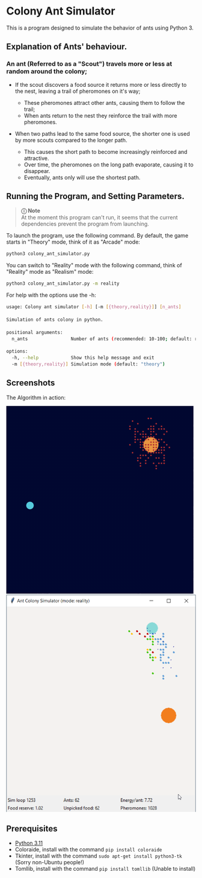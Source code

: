 # Colony Ant Simulator

This is a program designed to simulate the behavior of ants using Python 3.

## Explanation of Ants' behaviour.

### An ant (Referred to as a "Scout") travels more or less at random around the colony;

- If the scout discovers a food source it returns more or less directly to the nest, leaving a trail of pheromones on it's way;
     - These pheromones attract other ants, causing them to follow the trail;
     - When ants return to the nest they reinforce the trail with more pheromones.

- When two paths lead to the same food source, the shorter one is used by more scouts compared to the longer path.
     - This causes the short path to become increasingly reinforced and attractive.
     - Over time, the pheromones on the long path evaporate, causing it to disappear.
     - Eventually, ants only will use the shortest path.

## Running the Program, and Setting Parameters.

> **ⓘ Note**\
> At the moment this program can't run, it seems that the current dependencies prevent the program from launching.

To launch the program, use the following command. By default, the game starts in "Theory" mode, think of it as "Arcade" mode:
```bash
python3 colony_ant_simulator.py
```
You can switch to "Reality" mode with the following command, think of "Reality" mode as "Realism" mode:
```bash
python3 colony_ant_simulator.py -m reality
```

For help with the options use the -h:
```bash
usage: Colony ant simulator [-h] [-m [{theory,reality}]] [n_ants]

Simulation of ants colony in python.

positional arguments:
  n_ants                Number of ants (recommended: 10-100; default: random number between 10 and 100)

options:
  -h, --help            Show this help message and exit
  -m [{theory,reality}] Simulation mode (default: "theory")
```

## Screenshots

The Algorithm in action:

![Screenshot](assets/screenshot.gif)
![Screenshot](assets/screenshot2.png)

## Prerequisites

- [Python 3.11](https://www.python.org/downloads/)
- Coloraide, install with the command `pip install coloraide`
- Tkinter, install with the command `sudo apt-get install python3-tk` (Sorry non-Ubuntu people!)
- Tomllib, install with the command `pip install tomllib` (Unable to install)
